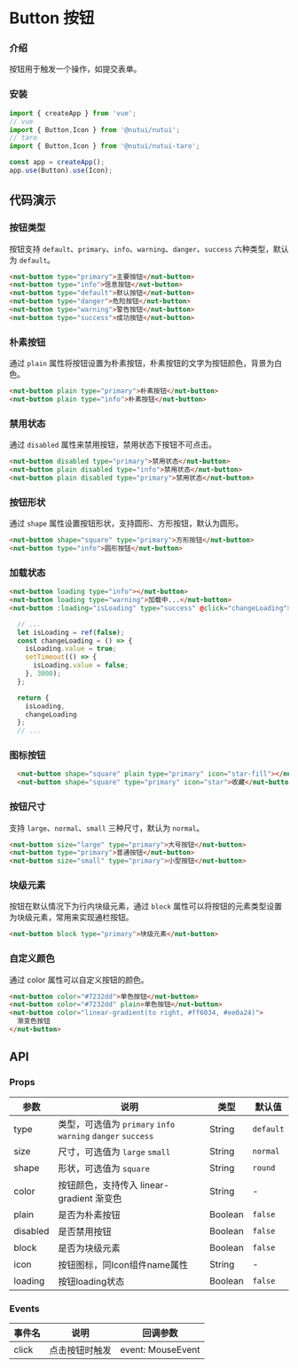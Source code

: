 # Button 按钮

### 介绍

按钮用于触发一个操作，如提交表单。

### 安装

``` javascript
import { createApp } from 'vue';
// vue
import { Button,Icon } from '@nutui/nutui';
// taro
import { Button,Icon } from '@nutui/nutui-taro';

const app = createApp();
app.use(Button).use(Icon);
```

## 代码演示

### 按钮类型

按钮支持 `default`、`primary`、`info`、`warning`、`danger`、`success` 六种类型，默认为 `default`。

```html
<nut-button type="primary">主要按钮</nut-button>
<nut-button type="info">信息按钮</nut-button>
<nut-button type="default">默认按钮</nut-button>
<nut-button type="danger">危险按钮</nut-button>
<nut-button type="warning">警告按钮</nut-button>
<nut-button type="success">成功按钮</nut-button>
```

### 朴素按钮

通过 `plain` 属性将按钮设置为朴素按钮，朴素按钮的文字为按钮颜色，背景为白色。

```html
<nut-button plain type="primary">朴素按钮</nut-button>
<nut-button plain type="info">朴素按钮</nut-button>
```

### 禁用状态

通过 `disabled` 属性来禁用按钮，禁用状态下按钮不可点击。

```html
<nut-button disabled type="primary">禁用状态</nut-button>
<nut-button plain disabled type="info">禁用状态</nut-button>
<nut-button plain disabled type="primary">禁用状态</nut-button>
```

### 按钮形状

通过 `shape` 属性设置按钮形状，支持圆形、方形按钮，默认为圆形。

```html
<nut-button shape="square" type="primary">方形按钮</nut-button>
<nut-button type="info">圆形按钮</nut-button>
```

### 加载状态

```html
<nut-button loading type="info"></nut-button>
<nut-button loading type="warning">加载中...</nut-button>
<nut-button :loading="isLoading" type="success" @click="changeLoading">Click me!</nut-button>
```
``` javascript
  // ...
  let isLoading = ref(false);
  const changeLoading = () => {
    isLoading.value = true;
    setTimeout(() => {
      isLoading.value = false;
    }, 3000);
  };

  return {
    isLoading,
    changeLoading
  };
  // ...
```

### 图标按钮

```html
  <nut-button shape="square" plain type="primary" icon="star-fill"></nut-button>
  <nut-button shape="square" type="primary" icon="star">收藏</nut-button>
```

### 按钮尺寸

支持 `large`、`normal`、`small` 三种尺寸，默认为 `normal`。

```html
<nut-button size="large" type="primary">大号按钮</nut-button>
<nut-button type="primary">普通按钮</nut-button>
<nut-button size="small" type="primary">小型按钮</nut-button>
```

### 块级元素

按钮在默认情况下为行内块级元素，通过 `block` 属性可以将按钮的元素类型设置为块级元素，常用来实现通栏按钮。

```html
<nut-button block type="primary">块级元素</nut-button>
```

### 自定义颜色
通过 color 属性可以自定义按钮的颜色。
```html
<nut-button color="#7232dd">单色按钮</nut-button>
<nut-button color="#7232dd" plain>单色按钮</nut-button>
<nut-button color="linear-gradient(to right, #ff6034, #ee0a24)">
  渐变色按钮
</nut-button>
```
## API

### Props

| 参数         | 说明                             | 类型   | 默认值           |
|--------------|----------------------------------|--------|------------------|
| type         | 类型，可选值为 `primary` `info` `warning` `danger` `success` | String |`default`         |
| size        | 尺寸，可选值为 `large` `small`  | String | `normal`      |
| shape         | 形状，可选值为 `square` | String | `round`             |
| color | 按钮颜色，支持传入 linear-gradient 渐变色     | String | - |
| plain          | 	是否为朴素按钮                       | Boolean | `false`             |
| disabled          | 	是否禁用按钮                       | Boolean | `false`              |
| block          | 是否为块级元素                        | Boolean | `false`               |
| icon          | 按钮图标，同Icon组件name属性                        | String | -     |
| loading          | 按钮loading状态                        | Boolean | `false`               |

### Events

| 事件名 | 说明           | 回调参数     |
|--------|----------------|--------------|
| click  | 点击按钮时触发 | event: MouseEvent |

